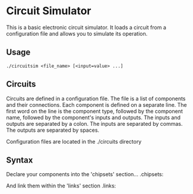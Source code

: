 # Circuit Simulator

This is a basic electronic circuit simulator. It loads a circuit from a configuration file and allows you to simulate its operation.

## Usage

```
./circuitsim <file_name> [<input=value> ...]
```

## Circuits

Circuits are defined in a configuration file. The file is a list of components and their connections. Each component is defined on a separate line. The first word on the line is the component type, followed by the component name, followed by the component's inputs and outputs. The inputs and outputs are separated by a colon. The inputs are separated by commas. The outputs are separated by spaces.

Configuration files are located in the ./circuits directory

## Syntax

Declare your components into the 'chipsets' section...
.chipsets:

And link them within the 'links' section
.links:
